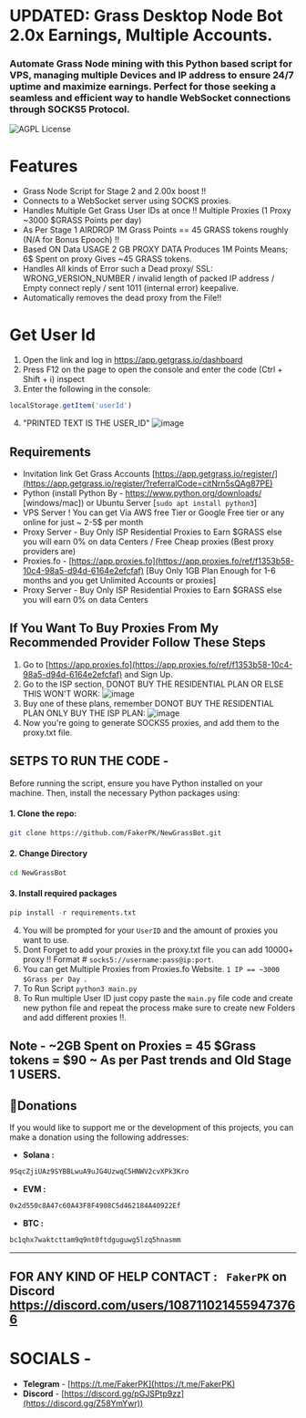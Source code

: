 # UPDATED: Grass Desktop Node Bot 2.0x Earnings, Multiple Accounts.
### Automate Grass Node mining with this Python based script for VPS, managing multiple Devices and IP address to ensure 24/7 uptime and maximize earnings. Perfect for those seeking a seamless and efficient way to handle WebSocket connections through SOCKS5 Protocol.

![AGPL License](https://img.shields.io/badge/License-AGPL%20v3-blue.svg)


# Features
* Grass Node Script for Stage 2 and 2.00x boost !!
* Connects to a WebSocket server using SOCKS proxies.
* Handles Multiple Get Grass User IDs at once !! Multiple Proxies (1 Proxy ~3000 $GRASS Points per day)
* As Per Stage 1 AIRDROP 1M Grass Points == 45 GRASS tokens roughly (N/A for Bonus Epooch) !!
* Based ON Data USAGE 2 GB PROXY DATA Produces 1M Points Means; 6$ Spent on proxy Gives ~45 GRASS tokens.
* Handles All kinds of Error such a Dead proxy/ SSL: WRONG_VERSION_NUMBER / invalid length of packed IP address / Empty connect reply / sent 1011 (internal error) keepalive.
* Automatically removes the dead proxy from the File!!

# Get User Id

1. Open the link and log in https://app.getgrass.io/dashboard
2. Press F12 on the page to open the console and enter the code (Ctrl + Shift + i) inspect
3. Enter the following in the console:
```javascript
localStorage.getItem('userId')
```
4. "PRINTED TEXT IS THE USER_ID"
![image](https://github.com/user-attachments/assets/ef45b21c-4a13-4853-a4b2-9c1b88b2eaae)



## Requirements

- Invitation link Get Grass Accounts  [https://app.getgrass.io/register/](https://app.getgrass.io/register/?referralCode=citNrn5sQAg87PE)
- Python (install Python By - https://www.python.org/downloads/ [windows/mac]) or Ubuntu Server [`sudo apt install python3`]
- VPS Server ! You can get Via AWS free Tier or Google Free tier or any online for just ~ 2-5$ per month
- Proxy Server - Buy Only ISP Residential Proxies to Earn $GRASS else you will earn 0% on data Centers / Free Cheap proxies (Best proxy providers are)
- Proxies.fo -  [https://app.proxies.fo](https://app.proxies.fo/ref/f1353b58-10c4-98a5-d94d-6164e2efcfaf) [Buy Only 1GB Plan Enough for 1-6 months and you get Unlimited Accounts or proxies]
- Proxy Server - Buy Only ISP Residential Proxies to Earn $GRASS else you will earn 0% on data Centers

## If You Want To Buy Proxies From My Recommended Provider Follow These Steps
1. Go to [https://app.proxies.fo](https://app.proxies.fo/ref/f1353b58-10c4-98a5-d94d-6164e2efcfaf) and Sign Up.
2. Go to the ISP section, DONOT BUY THE RESIDENTIAL PLAN OR ELSE THIS WON'T WORK:
![image](https://github.com/user-attachments/assets/c81fc995-11f9-4448-9355-0065d4286cf2)
3. Buy one of these plans, remember DONOT BUY THE RESIDENTIAL PLAN ONLY BUY THE ISP PLAN:
![image](https://github.com/user-attachments/assets/bbd22e0a-22c7-42cf-8608-361d7310e0ae)
4. Now you're going to generate SOCKS5 proxies, and add them to the proxy.txt file.

## SETPS TO RUN THE CODE -

Before running the script, ensure you have Python installed on your machine. Then, install the necessary Python packages using:
#### 1. Clone the repo:
```bash 
git clone https://github.com/FakerPK/NewGrassBot.git
```
#### 2. Change Directory
```bash
cd NewGrassBot
```
#### 3. Install required packages
```python
pip install -r requirements.txt
```
4. You will be prompted for your `UserID` and the amount of proxies you want to use.
5. Dont Forget to add your proxies in the proxy.txt file you can add 10000+ proxy !! Format # `socks5://username:pass@ip:port`.
6. You can get Multiple Proxies from Proxies.fo Website. `1 IP == ~3000 $Grass per Day `.
7. To Run Script `python3 main.py` 
8. To Run multiple User ID just copy paste the `main.py` file code and create new python file and repeat the process make sure to create new Folders and add different proxies !!. 

**Note** - ~2GB Spent on Proxies = 45 $Grass tokens = $90 ~ As per Past trends and Old Stage 1 USERS.
---
##  **💸Donations**
If you would like to support me or the development of this projects, you can make a donation using the following addresses:
- **Solana :**
```bash
9SqcZjiUAz9SYBBLwuA9uJG4UzwqC5HNWV2cvXPk3Kro
```
- **EVM :**
```bash
0x2d550c8A47c60A43F8F4908C5d462184A40922Ef
```
- **BTC :**
```bash
bc1qhx7waktcttam9q9nt0ftdguguwg5lzq5hnasmm
```
---

## FOR ANY KIND OF HELP CONTACT : ` FakerPK` on Discord  https://discord.com/users/1087110214559473766

# SOCIALS -

- **Telegram** - [https://t.me/FakerPK](https://t.me/FakerPK)
- **Discord** - [https://discord.gg/pGJSPtp9zz](https://discord.gg/Z58YmYwr))


